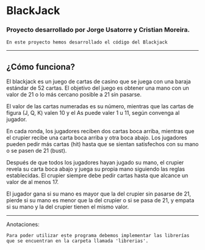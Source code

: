 # BlackJack

### Proyecto desarrollado por Jorge Usatorre y Cristian Moreira.


    En este proyecto hemos desarrollado el código del Blackjack
---

## ¿Cómo funciona?


 El blackjack es un juego de cartas de casino que se juega con una baraja estándar de 52 cartas. El objetivo del juego es obtener una mano con un valor de 21 o lo más cercano posible a 21 sin pasarse.

El valor de las cartas numeradas es su número, mientras que las cartas de figura (J, Q, K) valen 10 y el As puede valer 1 u 11, según convenga al jugador.

En cada ronda, los jugadores reciben dos cartas boca arriba, mientras que el crupier recibe una carta boca arriba y otra boca abajo. Los jugadores pueden pedir más cartas (hit) hasta que se sientan satisfechos con su mano o se pasen de 21 (bust).

Después de que todos los jugadores hayan jugado su mano, el crupier revela su carta boca abajo y juega su propia mano siguiendo las reglas establecidas. El crupier siempre debe pedir cartas hasta que alcance un valor de al menos 17.

El jugador gana si su mano es mayor que la del crupier sin pasarse de 21, pierde si su mano es menor que la del crupier o si se pasa de 21, y empata si su mano y la del crupier tienen el mismo valor.


---
Anotaciones:

    Para poder utilizar este programa debemos implementar las librerías que se encuentran en la carpeta llamada 'librerias'.